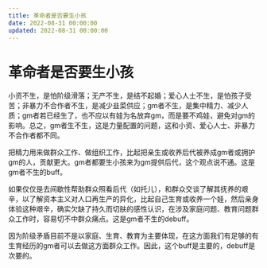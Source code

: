 ```yaml
---
title: 革命者是否要生小孩
date: 2022-08-31 00:00:00
updated: 2022-08-31 00:00:00
---
```


# 革命者是否要生小孩

小资不生，是怕阶级滑落；无产不生，是结不起婚；爱心人士不生，是怕孩子受苦；非暴力不合作者不生，是减少韭菜供应；gm者不生，是集中精力、减少人质；gm者若已经生了，也不应以有娃为名放弃gm，而是要不鸡娃，避免对gm的影响。总之，gm者生不生，这是力量配置的问题，这和小资、爱心人士、非暴力不合作者都不同。

把精力用来做群众工作、做组织工作，比起把亲生或收养后代被养成gm者或拥护gm的人，贡献更大。gm者都要生小孩来为gm提供后代，这个观点说不通。这是gm者不生的buff。

如果仅仅是去间歇性帮助群众照看后代（如托儿），和群众交谈了解其抚养的艰辛，以了解资本主义对人口再生产的异化，比起自己生育或收养一个娃，然后亲身体验这种艰辛，确实欠缺了持久而切肤的感性认识，在涉及家庭问题、教育问题群众工作时，容易切不中群众痛点。这是gm者不生的debuff。

因为阶级矛盾目前不是以家庭、生育、教育为主要体现，在这方面我们有足够的有生育经历的gm者可以去做这方面群众工作。因此，这个buff是主要的，debuff是次要的。

